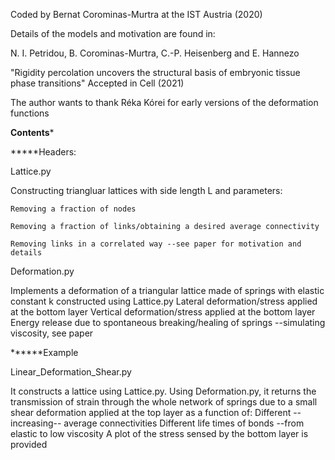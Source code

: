  
Coded by Bernat Corominas-Murtra at the IST Austria (2020)
 
Details of the models and motivation are found in: 

  N. I. Petridou, B. Corominas-Murtra, C.-P. Heisenberg and E. Hannezo
  
  "Rigidity percolation uncovers the structural basis of embryonic tissue phase transitions"
  Accepted in Cell (2021) 
  
The author wants to thank Réka Kórei for early versions of the deformation functions
 
********Contents*********
 
*****Headers:

Lattice.py 

Constructing triangluar lattices with side length L and parameters:

    Removing a fraction of nodes

    Removing a fraction of links/obtaining a desired average connectivity

    Removing links in a correlated way --see paper for motivation and details

Deformation.py

Implements a deformation of a triangular lattice made of springs with elastic constant k 
constructed using Lattice.py
   Lateral deformation/stress applied at the bottom layer
   Vertical deformation/stress applied at the bottom layer
   Energy release due to spontaneous breaking/healing of springs --simulating viscosity, see paper

******Example

Linear_Deformation_Shear.py

It constructs a lattice using Lattice.py. Using Deformation.py, it returns 
the transmission of strain through the whole network of springs due to a small shear deformation 
applied at the top layer as a function of:
  Different --increasing-- average connectivities
  Different life times of bonds --from elastic to low viscosity
A plot of the stress sensed by the bottom layer is provided
